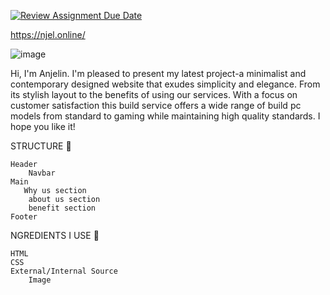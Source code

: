 [![Review Assignment Due Date](https://classroom.github.com/assets/deadline-readme-button-24ddc0f5d75046c5622901739e7c5dd533143b0c8e959d652212380cedb1ea36.svg)](https://classroom.github.com/a/NtxSJSoQ)

https://njel.online/

![image](https://github.com/RevoU-FSSE-4/milestone-1-anjelin07/assets/159533901/1e3d0545-eab8-486b-86d5-d26eac55e8c2)

Hi, I'm Anjelin. I'm pleased to present my latest project-a minimalist and contemporary designed website that exudes simplicity and elegance. From its stylish layout to the benefits of using our services. With a focus on customer satisfaction this build service offers a wide range of build pc models from standard to gaming while maintaining high quality standards. I hope you like it!

STRUCTURE 📰

    Header
        Navbar
    Main
       Why us section
        about us section
        benefit section
    Footer

NGREDIENTS I USE 📜

    HTML
    CSS
    External/Internal Source
        Image

